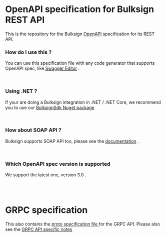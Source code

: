 # OpenAPI specification for Bulksign REST API
This is the repository for the Bulksign <a href="https://www.openapis.org/">OpenAPI</a> specification for its REST API.
<br/>

### How do i use this ?
You can use this specification file with any code generator that supports OpenAPI spec, like <a href="https://editor.swagger.io/">Swagger Editor</a> .

<br/>

### Using .NET ? 
If your are doing a Bulksign integration  in .NET / .NET Core, we recommend you to use our <a href="https://www.nuget.org/packages/BulksignSdk/">BulksignSdk Nuget package</a>

<br/>

### How about SOAP API ?
Bulksign supports SOAP API too, please see the <a href="https://bulksign.com/docs/">documentation</a> .

<br/>

### Which OpenAPI spec version is supported
We support the latest one, version 3.0 . 

<br/>
<br/>

# GRPC specification
This also contains the <a href="https://github.com/bulksign/OpenApi/blob/master/api.proto"> proto specification file </a> for the GRPC API. Please also see the <a href="https://bulksign.com/docs/api.htm#grpc-api">GRPC API specific notes</a>
